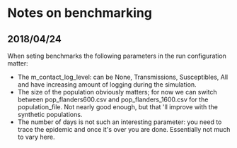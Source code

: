 # Notes on benchmarking


## 2018/04/24
When seting benchmarks the following parameters in the run configuration matter:

* The m\_contact\_log\_level: can be None, Transmissions, Susceptibles, All and have increasing amount of logging during the simulation.
* The size of the population obviously matters; for now we can switch between pop\_flanders600.csv and pop\_flanders_1600.csv for the population\_file. Not nearly good enough, but that 'll improve with the synthetic populations.
* The number of days is not such an interesting parameter: you need to trace the epidemic and once it's over you are done. Essentially not much to vary here.
